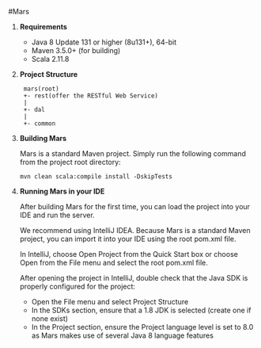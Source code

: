 #Mars
1. **Requirements**
	* Java 8 Update 131 or higher (8u131+), 64-bit
	* Maven 3.5.0+ (for building)
	* Scala 2.11.8

2. **Project Structure**

	```
	 mars(root)
	 +- rest(offer the RESTful Web Service)
	 |
	 +- dal
	 |
	 +- common
	``` 
	 
3. **Building Mars**

	Mars is a standard Maven project. Simply run the following command from the project root directory:
	
	```
	mvn clean scala:compile install -DskipTests
	```
4. **Running Mars in your IDE**

	After building Mars for the first time, you can load the project into your IDE and run the server.
		
	We recommend using IntelliJ IDEA. Because Mars is a standard Maven project, you can import it into your IDE using the root pom.xml file.
		
	In IntelliJ, choose Open Project from the Quick Start box or choose Open from the File menu and select the root pom.xml file.
		
	After opening the project in IntelliJ, double check that the Java SDK is properly configured for the project:
	* Open the File menu and select Project Structure
	* In the SDKs section, ensure that a 1.8 JDK is selected (create one if none exist)
	* In the Project section, ensure the Project language level is set to 8.0 as Mars makes use of several Java 8 language features